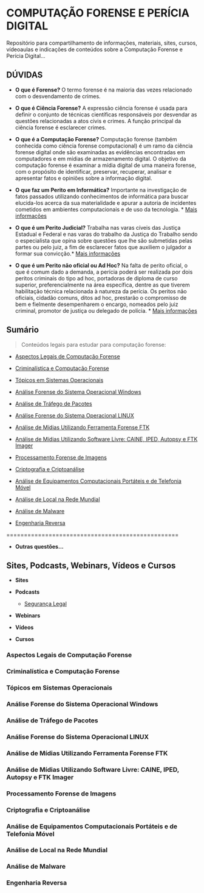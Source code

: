 # COMPUTAÇÃO FORENSE E PERÍCIA DIGITAL

Repositório para compartilhamento de informações, materiais, sites, cursos, vídeoaulas e indicações de conteúdos sobre a Computação Forense e Perícia Digital...

## DÚVIDAS

* **O que é Forense?** O termo forense é na maioria das vezes relacionado com o desvendamento de crimes.

* **O que é Ciência Forense?** A expressão ciência forense é usada para definir o conjunto de técnicas científicas responsáveis por desvendar as questões relacionadas a atos civis e crimes. A função principal da ciência forense é esclarecer crimes.

* **O que é a Computação Forense?** Computação forense (também conhecida como ciência forense computacional) é um ramo da ciência forense digital onde são examinadas as evidências encontradas em computadores e em mídias de armazenamento digital. O objetivo da computação forense é examinar a mídia digital de uma maneira forense, com o propósito de identificar, preservar, recuperar, analisar e apresentar fatos e opiniões sobre a informação digital.


* **O que faz um Perito em Informática?** Importante na investigação de fatos passados utilizando conhecimentos de informática para buscar elucida-los acerca da sua materialidade e apurar a autoria de incidentes cometidos em ambientes computacionais e de uso da tecnologia. * [Mais informações](https://josemilagre.com.br/blog/2017/07/31/a-profissao-do-futuro-como-ser-um-perito-digital-ou-perito-em-informatica-e-iniciar-na-carreira-2017/)


* **O que é um Perito Judicial?**  Trabalha nas varas cíveis das Justiça Estadual e Federal e nas varas do trabalho da Justiça do Trabalho sendo o especialista que opina sobre questões que lhe são submetidas pelas partes ou pelo juiz, a fim de esclarecer fatos que auxiliem o julgador a formar sua convicção.* [Mais informações](https://www.apejesp.com.br/paginas.aspx?id=50) 


* **O que é um Perito não oficial ou Ad Hoc?** Na falta de perito oficial, o que é comum dado a demanda, a perícia poderá ser realizada por dois peritos criminais do tipo ad hoc, portadoras de diploma de curso superior, preferencialmente na área específica, dentre as que tiverem habilitação técnica relacionada à natureza da perícia. Os peritos não oficiais, cidadão comuns, ditos ad hoc, prestarão o compromisso de bem e fielmente desempenharem o encargo, nomeados pelo juiz criminal, promotor de justiça ou delegado de polícia. * [Mais informações](https://roteirodepericias.com.br/2018/11/23/pericia-criminal-realizada-por-perito-nao-oficial-perito-ad-hoc/)



## Sumário
> Conteúdos legais para estudar para computação forense:

   * [Aspectos Legais de Computação Forense](#AspectosLegaisdeComputacaoForense)

   * [Criminalística e Computação Forense](#CriminalisticaeComputacaoForense)

   * [Tópicos em Sistemas Operacionais](#TopicosemSistemasOperacionais)

   * [Análise Forense do Sistema Operacional Windows](#AnaliseForensedoSistemaOperacionalWindows)

   * [Análise de Tráfego de Pacotes](#AnalisedeTrafegodePacotes)

   * [Análise Forense do Sistema Operacional LINUX](#AnaliseForensedoSistemaOperacionalLINUX)

   * [Análise de Mídias Utilizando Ferramenta Forense FTK](#AnalisedeMidiasUtilizandoFerramentaForenseFTK)

   * [Análise de Mídias Utilizando Software Livre: CAINE, IPED, Autopsy e FTK Imager](#AnalisedeMidiasUtilizandoSoftwareLivreCAINEIPEDAutopsyeFTKImager)

   * [Processamento Forense de Imagens](#ProcessamentoForensedeImagens)

   * [Criptografia e Criptoanálise](#CriptografiaeCriptoanalise)

   * [Análise de Equipamentos Computacionais Portáteis e de Telefonia Móvel](#AnalisedeEquipamentosComputacionaisPortateisedeTelefoniaMovel)

   * [Análise de Local na Rede Mundial](#AnalisedeLocalnaRedeMundial)

   * [Análise de Malware](#AnalisedeMalware)

   * [Engenharia Reversa](#EngenhariaReversa)

=================================================
* **Outras questões...**

## Sites, Podcasts, Webinars, Vídeos e Cursos

* **Sites**

* **Podcasts**

	* [Segurança Legal](https://www.segurancalegal.com/)

* **Webinars**

* **Vídeos**

* **Cursos**

 <h3 id="AspectosLegaisdeComputacaoForense">Aspectos Legais de Computação Forense</h3>
 <h3 id="CriminalisticaeComputacaoForense">Criminalística e Computação Forense</h3>
 <h3 id="TopicosemSistemasOperacionais">Tópicos em Sistemas Operacionais</h3>
 <h3 id="AnaliseForensedoSistemaOperacionalWindows">Análise Forense do Sistema Operacional Windows</h3>
 <h3 id="AnalisedeTrafegodePacotes">Análise de Tráfego de Pacotes</h3>
 <h3 id="AnaliseForensedoSistemaOperacionalLINUX">Análise Forense do Sistema Operacional LINUX</h3>
 <h3 id="AnalisedeMidiasUtilizandoFerramentaForenseFTK">Análise de Mídias Utilizando Ferramenta Forense FTK</h3>
 <h3 id="AnalisedeMidiasUtilizandoSoftwareLivreCAINEIPEDAutopsyeFTKImager">Análise de Mídias Utilizando Software Livre: CAINE, IPED, Autopsy e FTK Imager</h3>
 <h3 id="ProcessamentoForensedeImagens">Processamento Forense de Imagens</h3>
 <h3 id="CriptografiaeCriptoanalise">Criptografia e Criptoanálise</h3>
 <h3 id="AnalisedeEquipamentosComputacionaisPortateisedeTelefoniaMovel">Análise de Equipamentos Computacionais Portáteis e de Telefonia Móvel</h3>
 <h3 id="AnalisedeLocalnaRedeMundial">Análise de Local na Rede Mundial</h3>
 <h3 id="AnalisedeMalware">Análise de Malware</h3>
 <h3 id="EngenhariaReversa">Engenharia Reversa</h3>
 








































